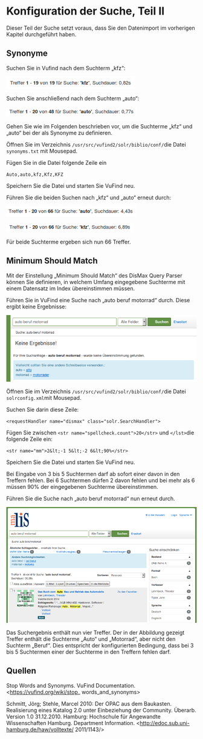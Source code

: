 # Konfiguration der Suche, Teil II

Dieser Teil der Suche setzt voraus, dass Sie den Datenimport im vorherigen Kapitel durchgeführt haben.

## Synonyme

Suchen Sie in Vufind nach dem Suchterm „kfz“:

![](media/12/image1.png)

Suchen Sie anschließend nach dem Suchterm „auto“:

![](media/12/image2.png)

Gehen Sie wie im Folgenden beschrieben vor, um die Suchterme „kfz“ und „auto“ bei der als Synonyme zu definieren.

Öffnen Sie im Verzeichnis ```/usr/src/vufind2/solr/biblio/conf/```die Datei ```synonyms.txt``` mit Mousepad.

Fügen Sie in die Datei folgende Zeile ein

```
Auto,auto,kfz,Kfz,KFZ
```

Speichern Sie die Datei und starten Sie VuFind neu.

Führen Sie die beiden Suchen nach „kfz“ und „auto“ erneut durch:

![](media/12/image3.png)

![](media/12/image4.png)

Für beide Suchterme ergeben sich nun 66 Treffer.

## Minimum Should Match

Mit der Einstellung „Minimum Should Match“ des DisMax Query Parser können Sie definieren, in welchem Umfang eingegebene Suchterme mit einem Datensatz im Index übereinstimmen müssen.

Führen Sie in VuFind eine Suche nach „auto beruf motorrad“ durch. Diese ergibt keine Ergebnisse:

![](media/12/image5.png)

Öffnen Sie im Verzeichnis ```/usr/src/vufind2/solr/biblio/conf/```die Datei ```solrconfig.xml```mit Mousepad.

Suchen Sie darin diese Zeile:

```
<requestHandler name="dismax" class="solr.SearchHandler">
```

Fügen Sie zwischen ```<str name="spellcheck.count">20</str>``` und  ```</lst>```die folgende Zeile ein:

```
<str name="mm">2&lt;-1 5&lt;-2 6&lt;90%</str>
```

Speichern Sie die Datei und starten Sie VuFind neu.

Bei Eingabe von 3 bis 5 Suchtermen darf ab sofort einer davon in den Treffern fehlen. Bei 6 Suchtermen dürfen 2 davon fehlen und bei mehr als 6 müssen 90% der eingegebenen Suchterme übereinstimmen.

Führen Sie die Suche nach „auto beruf motorrad“ nun erneut durch.

![](media/12/image6.png)

Das Suchergebnis enthält nun vier Treffer. Der in der Abbildung gezeigt Treffer enthält die Suchterme „Auto“ und „Motorrad“, aber nicht den Suchterm „Beruf“. Dies entspricht der konfigurierten Bedingung, dass bei 3 bis 5 Suchtermen einer der Suchterme in den Treffern fehlen darf.

## Quellen

Stop Words and Synonyms. VuFind Documentation.
<https://vufind.org/wiki/stop_ words_and_synonyms>

Schmitt, Jörg; Stehle, Marcel 2010: Der OPAC aus dem Baukasten. Realisierung eines Katalog 2.0 unter Einbeziehung der Community. Überarb. Version 1.0 31.12.2010. Hamburg: Hochschule für Angewandte Wissenschaften Hamburg. Department Information.
<http://edoc.sub.uni-hamburg.de/haw/volltexte/ 2011/1143/>